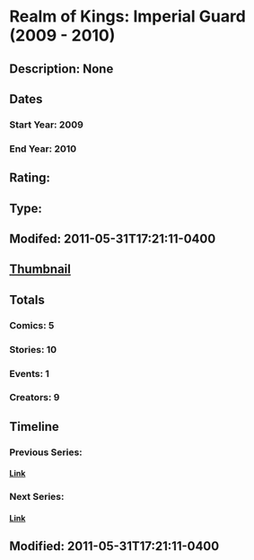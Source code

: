 # Realm of Kings: Imperial Guard (2009 - 2010)
## Description: None
## Dates
### Start Year: 2009
### End Year: 2010
## Rating: 
## Type: 
## Modifed: 2011-05-31T17:21:11-0400
## [Thumbnail](http://i.annihil.us/u/prod/marvel/i/mg/c/d0/4bb3fdf4d9079.jpg)
## Totals
### Comics: 5
### Stories: 10
### Events: 1
### Creators: 9
## Timeline
### Previous Series: 
#### [Link]()
### Next Series: 
#### [Link]()
## Modified: 2011-05-31T17:21:11-0400